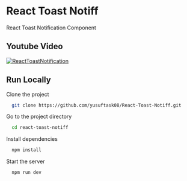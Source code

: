 
# React Toast Notiff

React Toast Notification Component

## Youtube Video

[![ReactToastNotification](https://img.youtube.com/vi/kSqtMXrnBvo/0.jpg)](https://www.youtube.com/watch?v=kSqtMXrnBvo)


## Run Locally

Clone the project

```bash
  git clone https://github.com/yusuftask08/React-Toast-Notiff.git
```

Go to the project directory

```bash
  cd react-toast-notiff
```

Install dependencies

```bash
  npm install
```

Start the server

```bash
  npm run dev
```

